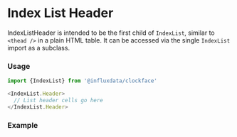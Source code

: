 # Index List Header

IndexListHeader is intended to be the first child of `IndexList`, similar to `<thead />` in a plain HTML table. It can be accessed via the single `IndexList` import as a subclass.

### Usage
```js
import {IndexList} from '@influxdata/clockface'
```
```js
<IndexList.Header>
  // List header cells go here
</IndexList.Header>
```

### Example
<!-- STORY -->

<!-- STORY HIDE START -->

<!-- STORY HIDE END -->

<!-- PROPS -->
